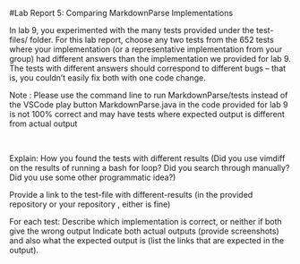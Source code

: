 #Lab Report 5: Comparing MarkdownParse Implementations 

In lab 9, you experimented with the many tests provided under the test-files/ folder. For this lab report, choose any two tests from the 652 tests where your implementation (or a representative implementation from your group) had different answers than the implementation we provided for lab 9. The tests with different answers should correspond to different bugs – that is, you couldn’t easily fix both with one code change.

Note : 
Please use the command line to run MarkdownParse/tests instead of  the VSCode play button 
MarkdownParse.java in the code provided for lab 9 is not 100% correct and may have tests where expected output is different from actual output

&nbsp;

Explain:
How you found the tests with different results (Did you use vimdiff on the results of running a bash for loop? Did you search through manually? Did you use some other programmatic idea?)

Provide a link to the test-file with different-results (in the provided repository or your repository , either is fine)

For each test:
Describe which implementation is correct, or neither if both give the wrong output
Indicate both actual outputs (provide screenshots) and also what the expected output is (list the links that are expected in the output).

